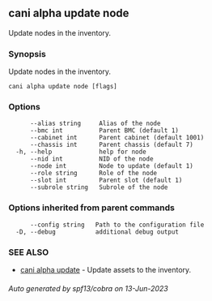 ## cani alpha update node

Update nodes in the inventory.

### Synopsis

Update nodes in the inventory.

```
cani alpha update node [flags]
```

### Options

```
      --alias string     Alias of the node
      --bmc int          Parent BMC (default 1)
      --cabinet int      Parent cabinet (default 1001)
      --chassis int      Parent chassis (default 7)
  -h, --help             help for node
      --nid int          NID of the node
      --node int         Node to update (default 1)
      --role string      Role of the node
      --slot int         Parent slot (default 1)
      --subrole string   Subrole of the node
```

### Options inherited from parent commands

```
      --config string   Path to the configuration file
  -D, --debug           additional debug output
```

### SEE ALSO

* [cani alpha update](cani_alpha_update.md)	 - Update assets to the inventory.

###### Auto generated by spf13/cobra on 13-Jun-2023
